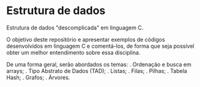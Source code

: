 # Estrutura de dados
Estrutura de dados "descomplicada" em linguagem C.

O objetivo deste repositório e apresentar exemplos de códigos desenvolvidos em linguagem C e comentá-los, de forma que seja possível obter um melhor entendimento sobre essa disciplina.

De uma forma geral, serão abordados os temas:
  . Ordenação e busca em arrays;
  . Tipo Abstrato de Dados (TAD);
  . Listas;
  . Filas;
  . Pilhas;
  . Tabela Hash;
  . Grafos;
  . Árvores.
